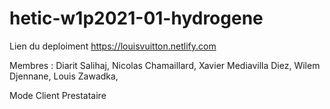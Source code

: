 # hetic-w1p2021-01-hydrogene

Lien du deploiment https://louisvuitton.netlify.com


Membres :   Diarit Salihaj,
            Nicolas Chamaillard,
            Xavier Mediavilla Diez,
            Wilem Djennane,
            Louis Zawadka,

Mode Client Prestataire
